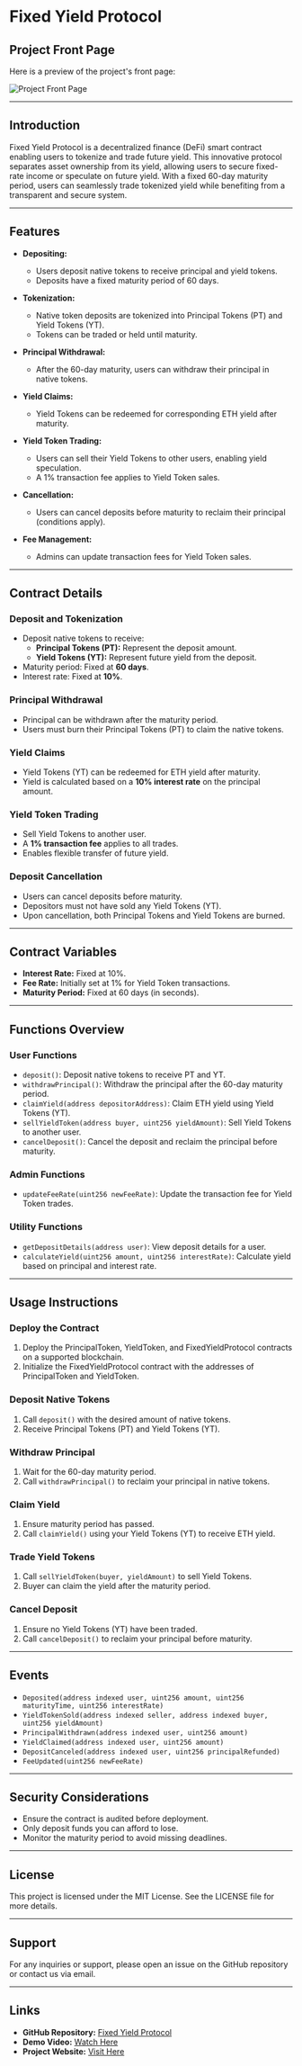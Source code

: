 # Fixed Yield Protocol

## Project Front Page

Here is a preview of the project's front page:

![Project Front Page](client/src/assets/fixedYieldProtocolFrontpage.png)

---

## Introduction

Fixed Yield Protocol is a decentralized finance (DeFi) smart contract enabling users to tokenize and trade future yield. This innovative protocol separates asset ownership from its yield, allowing users to secure fixed-rate income or speculate on future yield. With a fixed 60-day maturity period, users can seamlessly trade tokenized yield while benefiting from a transparent and secure system.

---

## Features

- **Depositing:**
  - Users deposit native tokens to receive principal and yield tokens.
  - Deposits have a fixed maturity period of 60 days.

- **Tokenization:**
  - Native token deposits are tokenized into Principal Tokens (PT) and Yield Tokens (YT).
  - Tokens can be traded or held until maturity.

- **Principal Withdrawal:**
  - After the 60-day maturity, users can withdraw their principal in native tokens.

- **Yield Claims:**
  - Yield Tokens can be redeemed for corresponding ETH yield after maturity.

- **Yield Token Trading:**
  - Users can sell their Yield Tokens to other users, enabling yield speculation.
  - A 1% transaction fee applies to Yield Token sales.

- **Cancellation:**
  - Users can cancel deposits before maturity to reclaim their principal (conditions apply).

- **Fee Management:**
  - Admins can update transaction fees for Yield Token sales.

---

## Contract Details

### Deposit and Tokenization
- Deposit native tokens to receive:
  - **Principal Tokens (PT):** Represent the deposit amount.
  - **Yield Tokens (YT):** Represent future yield from the deposit.
- Maturity period: Fixed at **60 days**.
- Interest rate: Fixed at **10%**.

### Principal Withdrawal
- Principal can be withdrawn after the maturity period.
- Users must burn their Principal Tokens (PT) to claim the native tokens.

### Yield Claims
- Yield Tokens (YT) can be redeemed for ETH yield after maturity.
- Yield is calculated based on a **10% interest rate** on the principal amount.

### Yield Token Trading
- Sell Yield Tokens to another user.
- A **1% transaction fee** applies to all trades.
- Enables flexible transfer of future yield.

### Deposit Cancellation
- Users can cancel deposits before maturity.
- Depositors must not have sold any Yield Tokens (YT).
- Upon cancellation, both Principal Tokens and Yield Tokens are burned.

---

## Contract Variables

- **Interest Rate:** Fixed at 10%.
- **Fee Rate:** Initially set at 1% for Yield Token transactions.
- **Maturity Period:** Fixed at 60 days (in seconds).

---

## Functions Overview

### User Functions
- `deposit()`: Deposit native tokens to receive PT and YT.
- `withdrawPrincipal()`: Withdraw the principal after the 60-day maturity period.
- `claimYield(address depositorAddress)`: Claim ETH yield using Yield Tokens (YT).
- `sellYieldToken(address buyer, uint256 yieldAmount)`: Sell Yield Tokens to another user.
- `cancelDeposit()`: Cancel the deposit and reclaim the principal before maturity.

### Admin Functions
- `updateFeeRate(uint256 newFeeRate)`: Update the transaction fee for Yield Token trades.

### Utility Functions
- `getDepositDetails(address user)`: View deposit details for a user.
- `calculateYield(uint256 amount, uint256 interestRate)`: Calculate yield based on principal and interest rate.

---

## Usage Instructions

### Deploy the Contract
1. Deploy the PrincipalToken, YieldToken, and FixedYieldProtocol contracts on a supported blockchain.
2. Initialize the FixedYieldProtocol contract with the addresses of PrincipalToken and YieldToken.

### Deposit Native Tokens
1. Call `deposit()` with the desired amount of native tokens.
2. Receive Principal Tokens (PT) and Yield Tokens (YT).

### Withdraw Principal
1. Wait for the 60-day maturity period.
2. Call `withdrawPrincipal()` to reclaim your principal in native tokens.

### Claim Yield
1. Ensure maturity period has passed.
2. Call `claimYield()` using your Yield Tokens (YT) to receive ETH yield.

### Trade Yield Tokens
1. Call `sellYieldToken(buyer, yieldAmount)` to sell Yield Tokens.
2. Buyer can claim the yield after the maturity period.

### Cancel Deposit
1. Ensure no Yield Tokens (YT) have been traded.
2. Call `cancelDeposit()` to reclaim your principal before maturity.

---

## Events

- `Deposited(address indexed user, uint256 amount, uint256 maturityTime, uint256 interestRate)`
- `YieldTokenSold(address indexed seller, address indexed buyer, uint256 yieldAmount)`
- `PrincipalWithdrawn(address indexed user, uint256 amount)`
- `YieldClaimed(address indexed user, uint256 amount)`
- `DepositCanceled(address indexed user, uint256 principalRefunded)`
- `FeeUpdated(uint256 newFeeRate)`

---

## Security Considerations

- Ensure the contract is audited before deployment.
- Only deposit funds you can afford to lose.
- Monitor the maturity period to avoid missing deadlines.

---

## License

This project is licensed under the MIT License. See the LICENSE file for more details.

---

## Support

For any inquiries or support, please open an issue on the GitHub repository or contact us via email.

---

## Links

- **GitHub Repository:** [Fixed Yield Protocol](https://github.com/Anish99594/FixedYieldProtocol.git)
- **Demo Video:** [Watch Here](https://your-demo-video-link)
- **Project Website:** [Visit Here](https://fixed-yield-protocol.vercel.app/)

